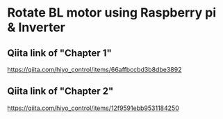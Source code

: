 # Rotate BL motor using Raspberry pi & Inverter
## Qiita link of "Chapter 1"
https://qiita.com/hiyo_control/items/66affbccbd3b8dbe3892

## Qiita link of "Chapter 2"
https://qiita.com/hiyo_control/items/12f9591ebb9531184250